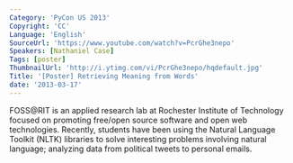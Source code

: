 ```yaml
---
Category: 'PyCon US 2013'
Copyright: 'CC'
Language: 'English'
SourceUrl: 'https://www.youtube.com/watch?v=PcrGhe3nepo'
Speakers: [Nathaniel Case]
Tags: [poster]
ThumbnailUrl: 'http://i.ytimg.com/vi/PcrGhe3nepo/hqdefault.jpg'
Title: '[Poster] Retrieving Meaning from Words'
date: '2013-03-17'
---
```

FOSS@RIT is an applied research lab at Rochester Institute of Technology focused on promoting free/open source software and open web technologies. Recently, students have been using the Natural Language Toolkit (NLTK) libraries to solve interesting problems involving natural language; analyzing data from political tweets to personal emails.